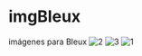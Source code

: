 # imgBleux
imágenes para Bleux
![2](https://user-images.githubusercontent.com/23465376/78280480-68e6c900-74d6-11ea-855b-23f94f6de68e.png)
![3](https://user-images.githubusercontent.com/23465376/78280491-6c7a5000-74d6-11ea-951a-98d9e539d6e8.png)
![1](https://user-images.githubusercontent.com/23465376/78280497-6e441380-74d6-11ea-9a10-09c35e0080a3.png)

